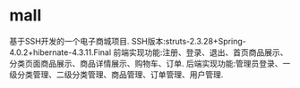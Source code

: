 # mall
基于SSH开发的一个电子商城项目.
SSH版本:struts-2.3.28+Spring-4.0.2+hibernate-4.3.11.Final
前端实现功能:注册、登录、退出、首页商品展示、分类页面商品展示、商品详情展示、购物车、订单.
后端实现功能:管理员登录、一级分类管理、二级分类管理、商品管理、订单管理、用户管理.
